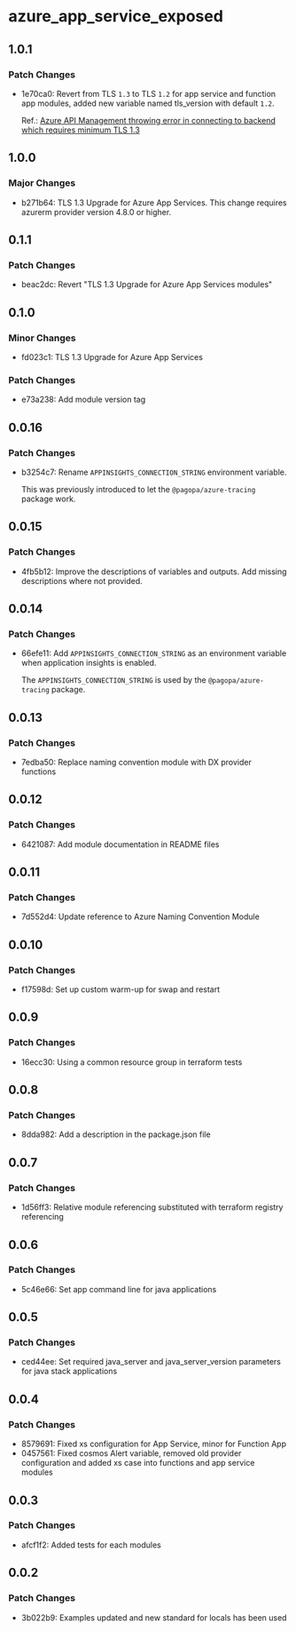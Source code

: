 # azure_app_service_exposed

## 1.0.1

### Patch Changes

- 1e70ca0: Revert from TLS `1.3` to TLS `1.2` for app service and function app modules, added new variable named tls_version with default `1.2`.

  Ref.: [Azure API Management throwing error in connecting to backend which requires minimum TLS 1.3](https://learn.microsoft.com/en-us/answers/questions/2125989/azure-api-management-throwing-error-in-connecting)

## 1.0.0

### Major Changes

- b271b64: TLS 1.3 Upgrade for Azure App Services. This change requires azurerm provider version 4.8.0 or higher.

## 0.1.1

### Patch Changes

- beac2dc: Revert "TLS 1.3 Upgrade for Azure App Services modules"

## 0.1.0

### Minor Changes

- fd023c1: TLS 1.3 Upgrade for Azure App Services

### Patch Changes

- e73a238: Add module version tag

## 0.0.16

### Patch Changes

- b3254c7: Rename `APPINSIGHTS_CONNECTION_STRING` environment variable.

  This was previously introduced to let the `@pagopa/azure-tracing` package work.

## 0.0.15

### Patch Changes

- 4fb5b12: Improve the descriptions of variables and outputs. Add missing descriptions where not provided.

## 0.0.14

### Patch Changes

- 66efe11: Add `APPINSIGHTS_CONNECTION_STRING` as an environment variable when application insights is enabled.

  The `APPINSIGHTS_CONNECTION_STRING` is used by the `@pagopa/azure-tracing` package.

## 0.0.13

### Patch Changes

- 7edba50: Replace naming convention module with DX provider functions

## 0.0.12

### Patch Changes

- 6421087: Add module documentation in README files

## 0.0.11

### Patch Changes

- 7d552d4: Update reference to Azure Naming Convention Module

## 0.0.10

### Patch Changes

- f17598d: Set up custom warm-up for swap and restart

## 0.0.9

### Patch Changes

- 16ecc30: Using a common resource group in terraform tests

## 0.0.8

### Patch Changes

- 8dda982: Add a description in the package.json file

## 0.0.7

### Patch Changes

- 1d56ff3: Relative module referencing substituted with terraform registry referencing

## 0.0.6

### Patch Changes

- 5c46e66: Set app command line for java applications

## 0.0.5

### Patch Changes

- ced44ee: Set required java_server and java_server_version parameters for java stack applications

## 0.0.4

### Patch Changes

- 8579691: Fixed xs configuration for App Service, minor for Function App
- 0457561: Fixed cosmos Alert variable, removed old provider configuration and added xs case into functions and app service modules

## 0.0.3

### Patch Changes

- afcf1f2: Added tests for each modules

## 0.0.2

### Patch Changes

- 3b022b9: Examples updated and new standard for locals has been used
